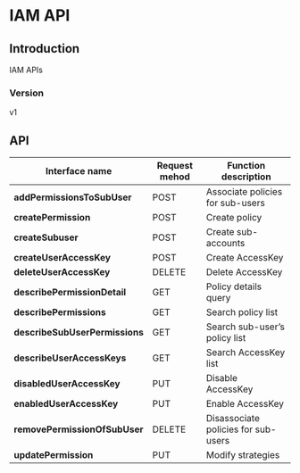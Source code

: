 # IAM API


## Introduction
IAM APIs


### Version
v1


## API
|Interface name|Request mehod|Function description|
|---|---|---|
|**addPermissionsToSubUser**|POST|Associate policies for sub-users|
|**createPermission**|POST|Create policy|
|**createSubuser**|POST|Create sub\-accounts|
|**createUserAccessKey**|POST|Create AccessKey|
|**deleteUserAccessKey**|DELETE|Delete AccessKey|
|**describePermissionDetail**|GET|Policy details query|
|**describePermissions**|GET|Search policy list|
|**describeSubUserPermissions**|GET|Search sub\-user’s policy list|
|**describeUserAccessKeys**|GET|Search AccessKey list|
|**disabledUserAccessKey**|PUT|Disable AccessKey|
|**enabledUserAccessKey**|PUT|Enable AccessKey|
|**removePermissionOfSubUser**|DELETE|Disassociate policies for sub\-users|
|**updatePermission**|PUT|Modify strategies|
